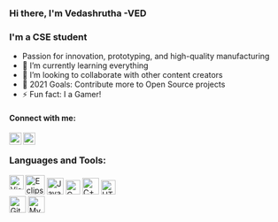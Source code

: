 ### Hi there, I'm Vedashrutha -VED

### I'm a CSE student

- Passion for innovation, prototyping, and high-quality manufacturing
- 🌱 I’m currently learning everything 
- 👯 I’m looking to collaborate with other content creators
- 🥅 2021 Goals: Contribute more to Open Source projects
- ⚡ Fun fact: I a Gamer!

#### Connect with me:

[<img align="left" alt="codeSTACKr | LinkedIn" width="22px" src="https://cdn.jsdelivr.net/npm/simple-icons@v3/icons/linkedin.svg" />][LinkedIn]
[<img align="left" alt="codeSTACKr | Instagram" width="22px" src="https://cdn.jsdelivr.net/npm/simple-icons@v3/icons/instagram.svg" />][Instagram]

<br />

### Languages and Tools:
<img align="left" alt="Visual Studio Code" width="26px" src="https://upload.wikimedia.org/wikipedia/commons/thumb/2/2d/Visual_Studio_Code_1.18_icon.svg/512px-Visual_Studio_Code_1.18_icon.svg.png" />
<img  alt="Eclipse IDE" width="35px" src="https://www.pngfind.com/pngs/m/12-122645_eclipse1024-eclipse-ide-icon-png-transparent-png.png" />
<img  alt="Java" width="30" src="https://1000logos.net/wp-content/uploads/2020/09/Java-Logo-500x313.png" />
<img  alt="C" width="26" src="https://upload.wikimedia.org/wikipedia/commons/1/19/C_Logo.png" />
<img  alt="C++" width="30" src="https://mpng.subpng.com/20180418/glq/kisspng-the-c-programming-language-computer-programming-programming-5ad7395d4c2638.9232807315240543653119.jpg" />
<img  alt="HTML 5" width="26" src="https://cdn.freebiesupply.com/logos/large/2x/html-5-logo-png-transparent.png" />
<br />
<img  alt="Git hub" width="30" src="https://img-premium.flaticon.com/png/512/25/25231.png?token=exp=1621152953~hmac=4cf497af85ac8d55357c2ab01dcdc56d" />
<img alt="MySQL" width="30" src="https://pngimg.com/uploads/mysql/mysql_PNG19.png" />

[instagram]: https://www.instagram.com/vedashruta/
[linkedin]: https://www.linkedin.com/in/vedashrutha-ds/
